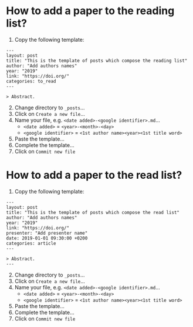 # How to add a paper to the reading list?

1. Copy the following template:
```
---
layout: post
title: "This is the template of posts which compose the reading list"
author: "Add authors names"
year: "2019"
link: "https://doi.org/"
categories: to_read
---

> Abstract.

```
2. Change directory to `_posts`...
3. Click on `Create a new file`...
4. Name your file, e.g. `<date added>-<google identifier>.md`...
    - `<date added>` = `<year>-<month>-<day>`
    - `<google identifier>` = `<1st author name><year><1st title word>`
5. Paste the template...
6. Complete the template...
7. Click on `Commit new file`


# How to add a paper to the read list?

1. Copy the following template:
```
---
layout: post
title: "This is the template of posts which compose the read list"
author: "Add authors names"
year: "2019"
link: "https://doi.org/"
presenter: "Add presenter name"
date: 2019-01-01 09:30:00 +0200
categories: article
---

> Abstract.
---
```
2. Change directory to `_posts`...
3. Click on `Create a new file`...
4. Name your file, e.g. `<date added>-<google identifier>.md`...
    - `<date added>` = `<year>-<month>-<day>`
    - `<google identifier>` = `<1st author name><year><1st title word>`
5. Paste the template...
6. Complete the template...
7. Click on `Commit new file`
